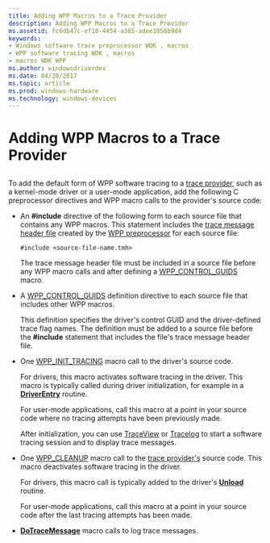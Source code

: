 ```yaml
---
title: Adding WPP Macros to a Trace Provider
description: Adding WPP Macros to a Trace Provider
ms.assetid: fc6db47c-ef18-4454-a385-adee1858b9d4
keywords:
- Windows software trace preprocessor WDK , macros
- WPP software tracing WDK , macros
- macros WDK WPP
ms.author: windowsdriverdev
ms.date: 04/20/2017
ms.topic: article
ms.prod: windows-hardware
ms.technology: windows-devices
---
```


# Adding WPP Macros to a Trace Provider


## <span id="ddk_adding_wpp_macros_to_a_driver_tools"></span><span id="DDK_ADDING_WPP_MACROS_TO_A_DRIVER_TOOLS"></span>


To add the default form of WPP software tracing to a [trace provider](trace-provider.md), such as a kernel-mode driver or a user-mode application, add the following C preprocessor directives and WPP macro calls to the provider's source code:

-   An **\#include** directive of the following form to each source file that contains any WPP macros. This statement includes the [trace message header file](trace-message-header-file.md) created by the [WPP preprocessor](wpp-preprocessor.md) for each source file:

    ```
    #include <source-file-name.tmh>
    ```

    The trace message header file must be included in a source file before any WPP macro calls and after defining a [WPP\_CONTROL\_GUIDS](https://msdn.microsoft.com/library/windows/hardware/ff556186) macro.

-   A [WPP\_CONTROL\_GUIDS](https://msdn.microsoft.com/library/windows/hardware/ff556186) definition directive to each source file that includes other WPP macros.

    This definition specifies the driver's control GUID and the driver-defined trace flag names. The definition must be added to a source file before the **\#include** statement that includes the file's trace message header file.

-   One [WPP\_INIT\_TRACING](https://msdn.microsoft.com/library/windows/hardware/ff556191) macro call to the driver's source code.

    For drivers, this macro activates software tracing in the driver. This macro is typically called during driver initialization, for example in a [**DriverEntry**](https://msdn.microsoft.com/library/windows/hardware/ff544113) routine.

    For user-mode applications, call this macro at a point in your source code where no tracing attempts have been previously made.

    After initialization, you can use [TraceView](traceview.md) or [Tracelog](tracelog.md) to start a software tracing session and to display trace messages.

-   One [WPP\_CLEANUP](https://msdn.microsoft.com/library/windows/hardware/ff556179) macro call to the [trace provider's](trace-provider.md) source code. This macro deactivates software tracing in the driver.

    For drivers, this macro call is typically added to the driver's [**Unload**](https://msdn.microsoft.com/library/windows/hardware/ff564886) routine.

    For user-mode applications, call this macro at a point in your source code after the last tracing attempts has been made.

-   [**DoTraceMessage**](https://msdn.microsoft.com/library/windows/hardware/ff544918) macro calls to log trace messages.

 

 





